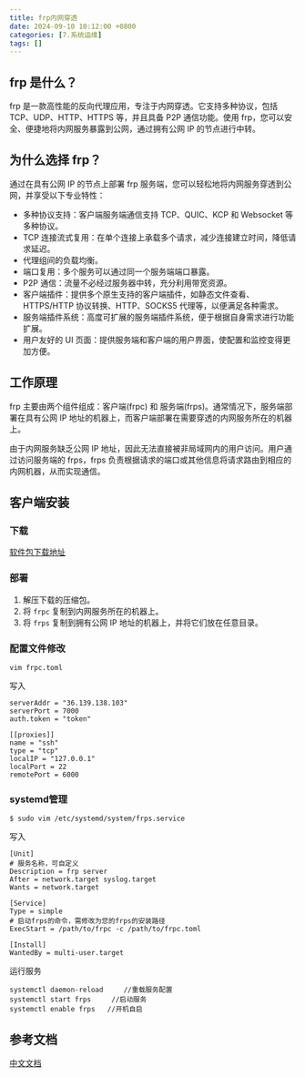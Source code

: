```yaml
---
title: frp内网穿透
date: 2024-09-10 10:12:00 +0800
categories: [7.系统运维]
tags: []
---
```


## frp 是什么？

frp 是一款高性能的反向代理应用，专注于内网穿透。它支持多种协议，包括 TCP、UDP、HTTP、HTTPS 等，并且具备 P2P 通信功能。使用 frp，您可以安全、便捷地将内网服务暴露到公网，通过拥有公网 IP 的节点进行中转。

## 为什么选择 frp？

通过在具有公网 IP 的节点上部署 frp 服务端，您可以轻松地将内网服务穿透到公网，并享受以下专业特性：

- 多种协议支持：客户端服务端通信支持 TCP、QUIC、KCP 和 Websocket 等多种协议。
- TCP 连接流式复用：在单个连接上承载多个请求，减少连接建立时间，降低请求延迟。
- 代理组间的负载均衡。
- 端口复用：多个服务可以通过同一个服务端端口暴露。
- P2P 通信：流量不必经过服务器中转，充分利用带宽资源。
- 客户端插件：提供多个原生支持的客户端插件，如静态文件查看、HTTPS/HTTP 协议转换、HTTP、SOCKS5 代理等，以便满足各种需求。
- 服务端插件系统：高度可扩展的服务端插件系统，便于根据自身需求进行功能扩展。
- 用户友好的 UI 页面：提供服务端和客户端的用户界面，使配置和监控变得更加方便。

## 工作原理

frp 主要由两个组件组成：客户端(frpc) 和 服务端(frps)。通常情况下，服务端部署在具有公网 IP 地址的机器上，而客户端部署在需要穿透的内网服务所在的机器上。

由于内网服务缺乏公网 IP 地址，因此无法直接被非局域网内的用户访问。用户通过访问服务端的 frps，frps 负责根据请求的端口或其他信息将请求路由到相应的内网机器，从而实现通信。

## 客户端安装

### 下载

[软件包下载地址](https://github.com/fatedier/frp/releases)

### 部署

1. 解压下载的压缩包。
2. 将 `frpc` 复制到内网服务所在的机器上。
3. 将 `frps` 复制到拥有公网 IP 地址的机器上，并将它们放在任意目录。

### 配置文件修改

```
vim frpc.toml
```
写入
```
serverAddr = "36.139.138.103"
serverPort = 7000
auth.token = "token"

[[proxies]]
name = "ssh"
type = "tcp"
localIP = "127.0.0.1"
localPort = 22
remotePort = 6000
```

### systemd管理


```
$ sudo vim /etc/systemd/system/frps.service
```

写入
```
[Unit]
# 服务名称，可自定义
Description = frp server
After = network.target syslog.target
Wants = network.target

[Service]
Type = simple
# 启动frps的命令，需修改为您的frps的安装路径
ExecStart = /path/to/frpc -c /path/to/frpc.toml

[Install]
WantedBy = multi-user.target

```

运行服务

```
systemctl daemon-reload     //重载服务配置
systemctl start frps     //启动服务
systemctl enable frps   //开机自启

```

## 参考文档

[中文文档](https://gofrp.org/zh-cn/docs/features/common/authentication/)